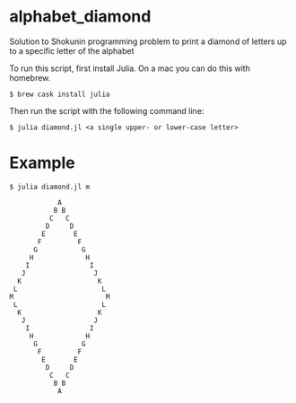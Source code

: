 # alphabet_diamond
Solution to Shokunin programming problem to print a diamond of letters up to a specific letter of the alphabet

To run this script, first install Julia.  On a mac you can do this with homebrew.

	$ brew cask install julia

Then run the script with the following command line:

	$ julia diamond.jl <a single upper- or lower-case letter>

# Example

	$ julia diamond.jl m

                A
               B B
              C   C
             D     D
            E       E
           F         F
          G           G
         H             H
        I               I
       J                 J
      K                   K
     L                     L
    M                       M
     L                     L
      K                   K
       J                 J
        I               I
         H             H
          G           G
           F         F
            E       E
             D     D
              C   C
               B B
                A


